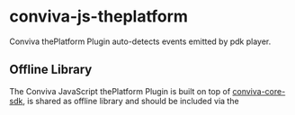 # conviva-js-theplatform
Conviva thePlatform Plugin auto-detects events emitted by pdk player.

## Offline Library
The Conviva JavaScript thePlatform Plugin is built on top of <a href="https://github.com/Conviva/conviva-js-coresdk">conviva-core-sdk</a>, is shared as offline library and should be included via the <script> tag in the application.

```
<script type="text/javascript" src="<PATH>/conviva-core-sdk.js"></script>
<script type="text/javascript" src="<PATH>/conviva-thePlatform-plugin.js"></script>
```

## Note:
* Refer https://community.conviva.com/ for integration guidelines.